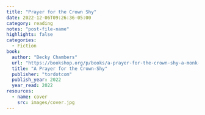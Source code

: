 ```yaml
---
title: "Prayer for the Crown Shy"
date: 2022-12-06T09:26:36-05:00
category: reading
notes: "post-file-name"
highlights: false
categories:
  - Fiction
book:
  author: "Becky Chambers"
  url: "https://bookshop.org/p/books/a-prayer-for-the-crown-shy-a-monk-and-robot-book-becky-chambers/17855941?ean=9781250236234"
  title: "A Prayer for the Crown-Shy"
  publisher: "tordotcom"
  publish_year: 2022
  year_read: 2022
resources:
  - name: cover
    src: images/cover.jpg
---
```


